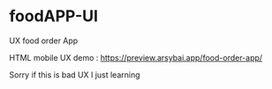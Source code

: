 # foodAPP-UI
UX food order App

HTML mobile UX
demo : https://preview.arsybai.app/food-order-app/

Sorry if this is bad UX I just learning
